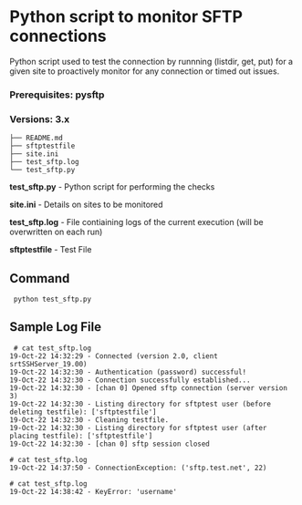 Python script to monitor SFTP connections
=========================================

Python script used to test the connection by runnning (listdir, get, put) for a given site to proactively monitor for any connection or timed out issues.

### **Prerequisites:** pysftp

### **Versions:** 3.x

```
├── README.md
├── sftptestfile
├── site.ini
├── test_sftp.log
└── test_sftp.py
```
**test_sftp.py** - Python script for performing the checks

**site.ini** - Details on sites to be monitored

**test_sftp.log** - File contiaining logs of the current execution (will be overwritten on each run)

**sftptestfile** - Test File

## Command
```
 python test_sftp.py
```

## Sample Log File

```
 # cat test_sftp.log
19-Oct-22 14:32:29 - Connected (version 2.0, client srtSSHServer_19.00)
19-Oct-22 14:32:30 - Authentication (password) successful!
19-Oct-22 14:32:30 - Connection successfully established...
19-Oct-22 14:32:30 - [chan 0] Opened sftp connection (server version 3)
19-Oct-22 14:32:30 - Listing directory for sftptest user (before deleting testfile): ['sftptestfile']
19-Oct-22 14:32:30 - Cleaning testfile.
19-Oct-22 14:32:30 - Listing directory for sftptest user (after placing testfile): ['sftptestfile']
19-Oct-22 14:32:30 - [chan 0] sftp session closed
```


```
# cat test_sftp.log
19-Oct-22 14:37:50 - ConnectionException: ('sftp.test.net', 22)
```

```
# cat test_sftp.log
19-Oct-22 14:38:42 - KeyError: 'username'
```





